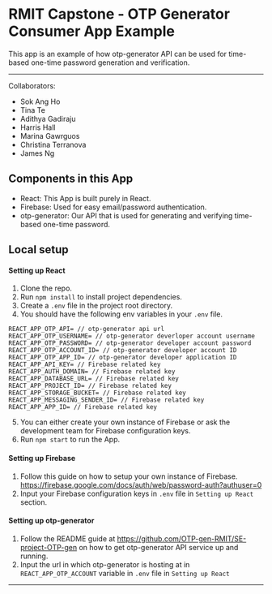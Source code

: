 # RMIT Capstone - OTP Generator Consumer App Example

This app is an example of how otp-generator API can be used for time-based one-time password generation and verification.

---

Collaborators:
- Sok Ang Ho
- Tina Te
- Adithya Gadiraju
- Harris Hall
- Marina Gawrguos
- Christina Terranova
- James Ng


## Components in this App

- React: This App is built purely in React.
- Firebase: Used for easy email/password authentication.
- otp-generator: Our API that is used for generating and verifying time-based one-time password.

## Local setup

#### Setting up React

1. Clone the repo.
2. Run `npm install` to install project dependencies.
3. Create a `.env` file in the project root directory.
4. You should have the following env variables in your `.env` file.

```
REACT_APP_OTP_API= // otp-generator api url
REACT_APP_OTP_USERNAME= // otp-generator deverloper account username
REACT_APP_OTP_PASSWORD= // otp-generator developer account password
REACT_APP_OTP_ACCOUNT_ID= // otp-generator developer account ID
REACT_APP_OTP_APP_ID= // otp-generator developer application ID
REACT_APP_API_KEY= // Firebase related key
REACT_APP_AUTH_DOMAIN= // Firebase related key
REACT_APP_DATABASE_URL= // Firebase related key
REACT_APP_PROJECT_ID= // Firebase related key
REACT_APP_STORAGE_BUCKET= // Firebase related key
REACT_APP_MESSAGING_SENDER_ID= // Firebase related key
REACT_APP_APP_ID= // Firebase related key
```

5. You can either create your own instance of Firebase or ask the development team for Firebase configuration keys.
6. Run `npm start` to run the App.

#### Setting up Firebase

1. Follow this guide on how to setup your own instance of Firebase. https://firebase.google.com/docs/auth/web/password-auth?authuser=0
2. Input your Firebase configuration keys in `.env` file in `Setting up React` section.

#### Setting up otp-generator

1. Follow the README guide at https://github.com/OTP-gen-RMIT/SE-project-OTP-gen on how to get otp-generator API service up and running.
2. Input the url in which otp-generator is hosting at in `REACT_APP_OTP_ACCOUNT` variable in `.env` file in `Setting up React`

---
